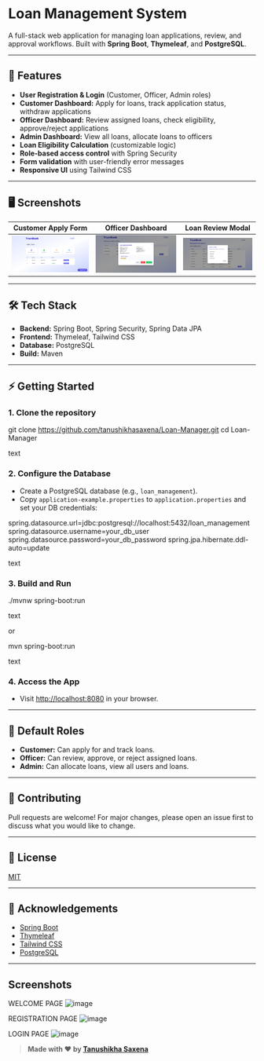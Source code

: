 # Loan Management System

A full-stack web application for managing loan applications, review, and approval workflows. Built with **Spring Boot**, **Thymeleaf**, and **PostgreSQL**.

---

## 🚀 Features

- **User Registration & Login** (Customer, Officer, Admin roles)
- **Customer Dashboard:** Apply for loans, track application status, withdraw applications
- **Officer Dashboard:** Review assigned loans, check eligibility, approve/reject applications
- **Admin Dashboard:** View all loans, allocate loans to officers
- **Loan Eligibility Calculation** (customizable logic)
- **Role-based access control** with Spring Security
- **Form validation** with user-friendly error messages
- **Responsive UI** using Tailwind CSS

---

## 🖥️ Screenshots

| Customer Apply Form | Officer Dashboard | Loan Review Modal |
|---------------------|------------------|------------------|
| ![Apply Form](docs/screenshot-apply.png) | ![Officer Dash](docs/screenshot-officer.png) | ![Review Modal](docs/screenshot-modal.png) |

---

## 🛠️ Tech Stack

- **Backend:** Spring Boot, Spring Security, Spring Data JPA
- **Frontend:** Thymeleaf, Tailwind CSS
- **Database:** PostgreSQL
- **Build:** Maven

---

## ⚡ Getting Started

### 1. Clone the repository

git clone https://github.com/tanushikhasaxena/Loan-Manager.git
cd Loan-Manager

text

### 2. Configure the Database

- Create a PostgreSQL database (e.g., `loan_management`).
- Copy `application-example.properties` to `application.properties` and set your DB credentials:

spring.datasource.url=jdbc:postgresql://localhost:5432/loan_management
spring.datasource.username=your_db_user
spring.datasource.password=your_db_password
spring.jpa.hibernate.ddl-auto=update

text

### 3. Build and Run

./mvnw spring-boot:run

text

or

mvn spring-boot:run

text

### 4. Access the App

- Visit [http://localhost:8080](http://localhost:8080) in your browser.

---

## 👤 Default Roles

- **Customer:** Can apply for and track loans.
- **Officer:** Can review, approve, or reject assigned loans.
- **Admin:** Can allocate loans, view all users and loans.

---

## 📝 Contributing

Pull requests are welcome! For major changes, please open an issue first to discuss what you would like to change.

---

## 📄 License

[MIT](LICENSE)

---

## 🙏 Acknowledgements

- [Spring Boot](https://spring.io/projects/spring-boot)
- [Thymeleaf](https://www.thymeleaf.org/)
- [Tailwind CSS](https://tailwindcss.com/)
- [PostgreSQL](https://www.postgresql.org/)

---

## Screenshots
WELCOME PAGE
![image](https://github.com/user-attachments/assets/e3b6ae2c-0994-4557-9420-5f3cdbd12de1)

REGISTRATION PAGE
![image](https://github.com/user-attachments/assets/5b237bb8-6f09-4ab6-9133-06d0ff5694fd)

LOGIN PAGE
![image](https://github.com/user-attachments/assets/8f59ce70-8915-48df-a95c-51c8feaf4a5e)




> **Made with ❤️ by [Tanushikha Saxena](https://github.com/tanushikhasaxena)**
